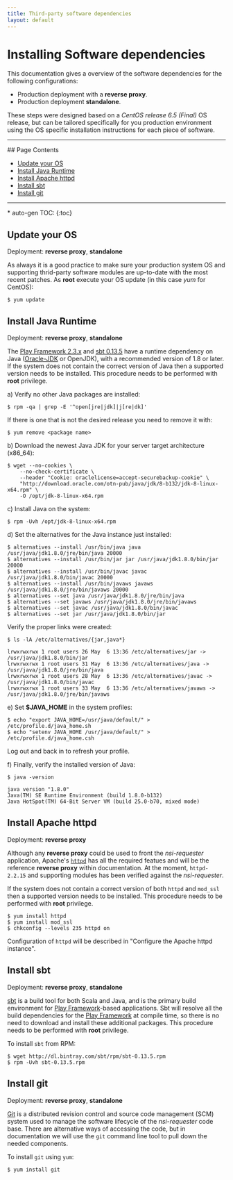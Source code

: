 ```yaml
---
title: Third-party software dependencies
layout: default
---
```


# Installing Software dependencies
This documentation gives a overview of the software dependencies for the following configurations:

- Production deployment with a **reverse proxy**.
- Production deployment **standalone**.

These steps were designed based on a *CentOS release 6.5 (Final)* OS release, but can be tailored specifically for you production environment using the OS specific installation instructions for each piece of software.

<hr>
## Page Contents

- [Update your OS](update-your-os)
- [Install Java Runtime](install-java-runtime)
- [Install Apache httpd](install-apache-httpd)
- [Install sbt](install-sbt)
- [Install git](install-git)
<hr>
* auto-gen TOC:
{:toc}

## Update your OS
Deployment: **reverse proxy**, **standalone**

As always it is a good practice to make sure your production system OS and supporting thrid-party software modules are up-to-date with the most recent patches.  As **root** execute your OS update (in this case *yum* for CentOS):

    $ yum update

## Install Java Runtime
Deployment: **reverse proxy**, **standalone**

The [Play Framework 2.3.x](http://www.playframework.com) and [sbt 0.13.5](http://www.scala-sbt.org/) have a runtime dependency on Java ([Oracle-JDK](https://jdk8.java.net/download.html) or OpenJDK), with a recommended version of 1.8 or later.  If the system does not contain the correct version of Java then a supported version needs to be installed.  This procedure needs to be performed with **root** privilege.

a) Verify no other Java packages are installed:

    $ rpm -qa | grep -E '^open[jre|jdk]|j[re|dk]'

If there is one that is not the desired release you need to remove it with:

    $ yum remove <package name>

b) Download the newest Java JDK for your server target architecture (x86_64):

    $ wget --no-cookies \
        --no-check-certificate \
        --header "Cookie: oraclelicense=accept-securebackup-cookie" \
        "http://download.oracle.com/otn-pub/java/jdk/8-b132/jdk-8-linux-x64.rpm" \
        -O /opt/jdk-8-linux-x64.rpm

c) Install Java on the system:

    $ rpm -Uvh /opt/jdk-8-linux-x64.rpm

d) Set the alternatives for the Java instance just installed:

    $ alternatives --install /usr/bin/java java /usr/java/jdk1.8.0/jre/bin/java 20000
    $ alternatives --install /usr/bin/jar jar /usr/java/jdk1.8.0/bin/jar 20000
    $ alternatives --install /usr/bin/javac javac /usr/java/jdk1.8.0/bin/javac 20000
    $ alternatives --install /usr/bin/javaws javaws /usr/java/jdk1.8.0/jre/bin/javaws 20000
    $ alternatives --set java /usr/java/jdk1.8.0/jre/bin/java
    $ alternatives --set javaws /usr/java/jdk1.8.0/jre/bin/javaws
    $ alternatives --set javac /usr/java/jdk1.8.0/bin/javac
    $ alternatives --set jar /usr/java/jdk1.8.0/bin/jar

Verify the proper links were created:

    $ ls -lA /etc/alternatives/{jar,java*}

    lrwxrwxrwx 1 root users 26 May  6 13:36 /etc/alternatives/jar -> /usr/java/jdk1.8.0/bin/jar
    lrwxrwxrwx 1 root users 31 May  6 13:36 /etc/alternatives/java -> /usr/java/jdk1.8.0/jre/bin/java
    lrwxrwxrwx 1 root users 28 May  6 13:36 /etc/alternatives/javac -> /usr/java/jdk1.8.0/bin/javac
    lrwxrwxrwx 1 root users 33 May  6 13:36 /etc/alternatives/javaws -> /usr/java/jdk1.8.0/jre/bin/javaws

e) Set **$JAVA_HOME** in the system profiles:

    $ echo "export JAVA_HOME=/usr/java/default/" > /etc/profile.d/java_home.sh
    $ echo "setenv JAVA_HOME /usr/java/default/" > /etc/profile.d/java_home.csh

Log out and back in to refresh your profile.

f) Finally, verify the installed version of Java:

    $ java -version

    java version "1.8.0"
    Java(TM) SE Runtime Environment (build 1.8.0-b132)
    Java HotSpot(TM) 64-Bit Server VM (build 25.0-b70, mixed mode)

## Install Apache httpd
Deployment: **reverse proxy**

Although any **reverse proxy** could be used to front the *nsi-requester* application, Apache's [`httpd`](https://httpd.apache.org) has all the required featues and will be the reference **reverse proxy** within documentation.  At the moment,  `httpd-2.2.15` and supporting modules has been verified against the *nsi-requester*.

If the system does not contain a correct version of both `httpd` and `mod_ssl` then a supported version needs to be installed.  This procedure needs to be performed with **root** privilege.

    $ yum install httpd
    $ yum install mod_ssl
    $ chkconfig --levels 235 httpd on

Configuration of `httpd` will be described in "Configure the Apache httpd instance".

## Install sbt
Deployment: **reverse proxy**, **standalone**

[sbt](http://www.scala-sbt.org/) is a build tool for both Scala and Java, and is the primary build environment for [Play Framework](http://www.playframework.com)-based applications.  Sbt will resolve all the build dependencies for the [Play Framework](http://www.playframework.com) at compile time, so there is no need to download and install these additional packages.  This procedure needs to be performed with **root** privilege.

To install `sbt` from RPM:

    $ wget http://dl.bintray.com/sbt/rpm/sbt-0.13.5.rpm
    $ rpm -Uvh sbt-0.13.5.rpm

## Install git
Deployment: **reverse proxy**, **standalone**

[Git](http://git-scm.com/downloads) is a distributed revision control and source code management (SCM) system used to manage the software lifecycle of the *nsi-requester* code base.  There are alternative ways of accessing the code, but in documentation we will use the `git` command line tool to pull down the needed components. 

To install `git` using `yum`:

    $ yum install git




